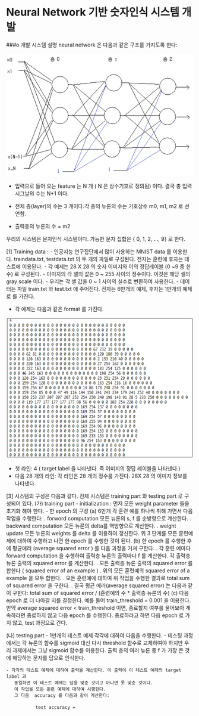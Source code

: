 # Neural Network 기반 숫자인식 시스템 개발
###o 개발 시스템 설명
 neural network 은 다음과 같은 구조를 가지도록 한다:
 
![ex_screenshot](./111.png)

- 입력으로 들어 오는 feature 는 N 개 ( N 은 상수기호로 정의됨) 이다. 결국 총 입력 시그날의 수는 N+1 이다.
       
- 전체 층(layer)의 수는 3 개이다.각 층의 뉴론의 수는 기호상수  m0, m1, m2 로 선언함.

- 츨력층의 뉴론의 수 = m2

우리의 시스템은 문자인식 시스템이다. 가능한 문자 집합은 { 0, 1, 2, …, 9} 로 한다.

[1]   Training data : 
    - 인공지능 연구집단에서 많이 사용하는 MNIST data 를 이용한다.
       traindata.txt,  testdata.txt 의 두 개의 파일로 구성된다.
       전자는 훈련에 후자는 테스트에 이용된다.
    - 각 예제는 28 X 28 의 숫자 이미지와 이의 정답레이블 (0 ~9 중 한 수) 로 구성된다.
    - 이미지의 각 셀의 값은 0 ~ 255 사이의 정수이다. 이것은 해당 셀의 gray scale 이다.
    - 우리는 각 셀 값을  0 ~ 1 사이의 실수로 변환하여 사용한다.
    - 데이터는 파일 train.txt 와 test.txt 에 주어진다. 전자는 6만개의 예제, 후자는 1만개의 예제로 
       를 가진다.
-	각 예제는 다음과 같은 format 를 가진다.

![ex_screenshot](./2.png)

-	첫 라인:   4  ( target label 을 나타낸다. 즉 이미지의 정답 레이블을 나타낸다.)
-	다음 28 개의 라인: 각 라인은 28 개의 정수를 가진다.  28X 28 의  이미지 정보를 나타낸다.


[3] 시스템의 구성은 다음과 같다.
전체 시스템은 training part 와 testing part 로 구성되어 있다.
(가) training part
    -  initialization :
       먼저 모든 weight parameter 들을 초기화 해야 한다. 
    - 한 epoch 의 구성
      (a) 6만개 각 훈련 예를 하나씩 취해 가면서 다음 작업을 수행한다:
          .   forword computation
                모든 뉴론의 s, f 를 순방향으로 계산한다.
         .   backward computation
                모든 뉴론의 delta를 역방향으로 계산한다.
         .   weight update
                모든 뉴론의  weights  를 delta 를 이용하여 갱신한다.
         위 3 단계를 모든 훈련예제에 대하여 수행하고 나면 한 epoch 를 수행한 것이 된다.
      (b) 한 epoch 를 수행한 후에 평균에러 (average squared error ) 를 다음 과정을 거쳐 구한다.
         .  각 훈련 예마다 forward computation 을 수행하여 출력층 뉴론의 출력마다 f 를 계산한다.
             각 출력층 뉴론 출력의 squared error 를 계산한다.
         .  모든 출력층 뉴론 출력의 squared error 를 합한다 ( squared error of an example )
         .  위의  모든 훈련예의 squared error of a example 을 모두 합한다.
         .  모든 훈련예에 대하여 위 작업을 수행한 결과로 total sum of squared error 을 구한다.
         .  결국 평균 에러(average squared error) 는 다음과 같이 구한다:
                    total sum of squared error / (훈련예의 수 * 출력층 뉴론의 수) 
      (c)  다음 epoch 로 더 나아갈 지를 결정한다.  예를 들어 train_threshold = 0.001 을 이용한다.
              만약 average squared error  <  train_threshold 이면, 
              종료할지 여부를 물어보아 계속하라면 종료하지 않고 다음 epoch 를 수행한다.
              종료하라고 하면 다음 epoch 로 가지 않고, test 과정으로 간다.

 (나)  testing part 
    - 1만개의 테스트 예제 각각에 대하여 다음을 수행한다.
    - 테스팅 과정에서는 각 뉴론의 함수를  sigmoid 대신 다시 threshold 함수로 교체하여야 하지만 
우리 과제에서는 그냥 sigmoid 함수를 이용한다. 출력 층의 여러 뉴론 중  f 가 가장 큰 것에
 해당하는 문자를 답으로 인식한다. 

    - 각각의 테스트 예제에 대하여 출력을 계산한다. 이 출력이 이 테스트 예제의 target label 과
       동일하면 이 테스트 예제는 답을 맞춘 것이고 아니면 못 맞춘 것이다.
       이 작업을 모든 훈련 예제에 대하여 시행한다.
       그 다음  accuracy 를 다음과 같이 계산한다:

               test accuracy =  
